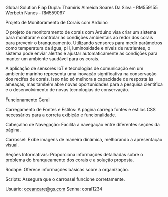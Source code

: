 Global Solution Fiap 
Dupla: 
Thamiris Almeida Soares Da Silva - RM559155 
Werbeth Nunes - RM559067
 
Projeto de Monitoramento de Corais com Arduino

O projeto de monitoramento de corais com Arduino visa criar um sistema para monitorar e controlar as condições ambientais 
ao redor dos corais para prevenir o branqueamento. Utilizando sensores para medir parâmetros como temperatura da água, pH, 
luminosidade e níveis de nutrientes, o sistema pode enviar alertas e ajustar automaticamente as condições para manter um 
ambiente saudável para os corais.

A aplicação de sensores IoT e tecnologias de comunicação em um ambiente marinho representa uma inovação significativa na 
conservação dos recifes de corais. Isso não só melhora a capacidade de resposta às ameaças, mas também abre novas oportunidades
para a pesquisa científica e o desenvolvimento de novas tecnologias de conservação.


Funcionamento Geral 

Carregamento de Fontes e Estilos: A página carrega fontes e estilos CSS necessários para a correta exibição e funcionalidade.

Cabeçalho de Navegação: Facilita a navegação entre diferentes seções da página.

Carrossel: Exibe imagens de maneira dinâmica, melhorando a apresentação visual.

Seções Informativas: Proporciona informações detalhadas sobre o problema do branqueamento dos corais e a solução proposta.

Rodapé: Oferece informações básicas sobre a organização.

Scripts: Assegura que o carrossel funcione corretamente.

Usuário: oceancare@gs.com
Senha: coral1234 
